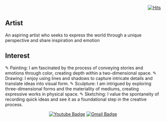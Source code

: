  <div align=right>
	
  [![Hits](https://hits.seeyoufarm.com/api/count/incr/badge.svg?url=https%3A%2F%2Fgithub.com%2Fdohoon-test&count_bg=%23FF007B&title_bg=%23555555&icon=angellist.svg&icon_color=%23E7E7E7&title=Visit&edge_flat=false)](https://hits.seeyoufarm.com)
  
  </div>

## Artist
  An aspiring artist who seeks to express the world through a unique perspective and share inspiration and emotion

## Interest
✎ Painting: I am fascinated by the process of conveying stories and emotions through color, creating depth within a two-dimensional space.
✎ Drawing: I enjoy using lines and shadows to capture intricate details and translate ideas into visual form.
✎ Sculpture: I am intrigued by exploring three-dimensional forms and the materiality of mediums, creating expressive works in physical space.
✎ Sketching: I value the spontaneity of recording quick ideas and see it as a foundational step in the creative process.



<!--
**dohoon-test/dohoon-test** is a ✨ _special_ ✨ repository because its `README.md` (this file) appears on your GitHub profile.

Here are some ideas to get you started:

- 🔭 I’m currently working on ...
- 🌱 I’m currently learning ...
- 👯 I’m looking to collaborate on ...
- 🤔 I’m looking for help with ...
- 💬 Ask me about ...
- 📫 How to reach me: ...
- 😄 Pronouns: ...
- ⚡ Fun fact: ...
-->

 <div align=center>
	 
 [![Youtube Badge](https://img.shields.io/badge/Youtube-ff0000?style=flat-square&logo=youtube&link=https://www.youtube.com/@%EC%9D%B4%EB%8F%84%ED%9B%88-y6w)](https://www.youtube.com/@%EC%9D%B4%EB%8F%84%ED%9B%88-y6w)   [![Gmail Badge](https://img.shields.io/badge/Gmail-d14836?style=flat-square&logo=Gmail&logoColor=white&link=mailto:0921danieldaniel@gmail.com)](mailto:0921danieldaniel@gmail.com)


  </div>

